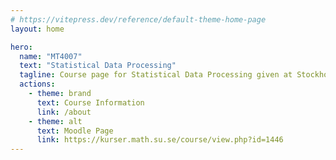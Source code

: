 ```yaml
---
# https://vitepress.dev/reference/default-theme-home-page
layout: home

hero:
  name: "MT4007"
  text: "Statistical Data Processing"
  tagline: Course page for Statistical Data Processing given at Stockholm University
  actions:
    - theme: brand
      text: Course Information
      link: /about
    - theme: alt
      text: Moodle Page
      link: https://kurser.math.su.se/course/view.php?id=1446
---
```


